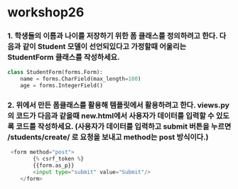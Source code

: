 # workshop26



### 1. 학생들의 이름과 나이를 저장하기 위한 폼 클래스를 정의하려고 한다. 다음과 같이 Student 모델이 선언되있다고 가정할때 어울리는 StudentForm 클래스를 작성하세요.



```python
class StudentForm(forms.Form):
	name = forms.CharField(max_length=100)
    age = forms.IntegerField()
```



### 2. 위에서 만든 폼클래스를 활용해 템플릿에서 활용하려고 한다. views.py의 코드가 다음과 같을때 new.html에서 사용자가 데이터를 입력할 수 있도록 코드를 작성하세요. (사용자가 데이터를 입력하고 submit 버튼을 누르면 /students/create/ 로 요청을 보내고 method는 post 방식이다.)



```python
 <form method="post">
        {% csrf_token %}
        {{form.as_p}}
        <input type="submit" value="Submit"/>
    </form>
```